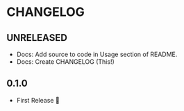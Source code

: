 # CHANGELOG

## UNRELEASED

- Docs: Add source to code in Usage section of README.
- Docs: Create CHANGELOG (This!)

## 0.1.0

- First Release :tada: